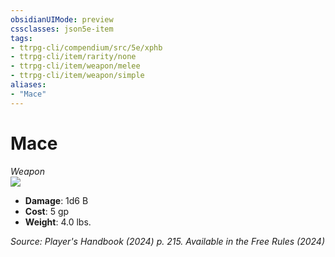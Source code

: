 ```yaml
---
obsidianUIMode: preview
cssclasses: json5e-item
tags:
- ttrpg-cli/compendium/src/5e/xphb
- ttrpg-cli/item/rarity/none
- ttrpg-cli/item/weapon/melee
- ttrpg-cli/item/weapon/simple
aliases: 
- "Mace"
---
```

# Mace
*Weapon*  
![](items/XPHB/Mace.webp#right)  

- **Damage**: 1d6 B
- **Cost**: 5 gp
- **Weight**: 4.0 lbs.

*Source: Player's Handbook (2024) p. 215. Available in the Free Rules (2024)*